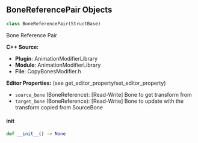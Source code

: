 ## BoneReferencePair Objects

```python
class BoneReferencePair(StructBase)
```

Bone Reference Pair

**C++ Source:**

- **Plugin**: AnimationModifierLibrary
- **Module**: AnimationModifierLibrary
- **File**: CopyBonesModifier.h

**Editor Properties:** (see get_editor_property/set_editor_property)

- ``source_bone`` (BoneReference):  [Read-Write] Bone to get transform from
- ``target_bone`` (BoneReference):  [Read-Write] Bone to update with the transform copied from SourceBone

<a id="unreal.BoneReferencePair.__init__"></a>

#### __init__

```python
def __init__() -> None
```

<a id="unreal.FootDefinition"></a>